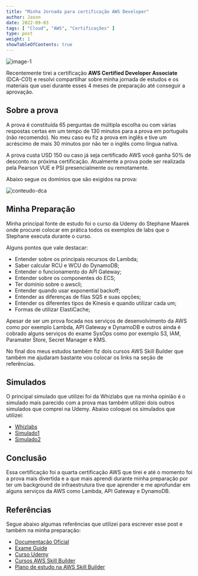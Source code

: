 ```yaml
---
title: "Minha Jornada para certificação AWS Developer"
author: Jason
date: 2022-09-03
tags: [ "Cloud", "AWS", "Certificações" ]
type: post
weight: 1
showTableOfContents: true
---
```

![image-1](/images/dca.jpg)

Recentemente tirei a certificação **AWS Certified Developer Associate**
(DCA-C01) e resolvi compartilhar sobre minha jornada de estudos e os
materiais que usei durante esses 4 meses de preparação até conseguir a
aprovação.

## Sobre a prova

A prova é constituída 65 perguntas de múltipla escolha ou com várias
respostas certas em um tempo de 130 minutos para a prova em português
(não recomendo). No meu caso eu fiz a prova em inglês e tive um
acréscimo de mais 30 minutos por não ter o inglês como língua nativa.

A prova custa USD 150 ou caso já seja certificado AWS você ganha 50% de
desconto na próxima certificação. Atualmente a prova pode ser realizada
pela Pearson VUE e PSI presencialmente ou remotamente.

Abaixo segue os domínios que são exigidos na prova:

![conteudo-dca](https://jjasonhenrique.github.io/blog/images/conteudo-dca.jpg)

## Minha Preparação

Minha principal fonte de estudo foi o curso da Udemy do Stephane Maarek
onde procurei colocar em prática todos os exemplos de labs que o
Stephane executa durante o curso.

Alguns pontos que vale destacar:

-   Entender sobre os principais recursos do Lambda;
-   Saber calcular RCU e WCU do DynamoDB;
-   Entender o funcionamento do API Gateway;
-   Entender sobre os componentes do ECS;
-   Ter domínio sobre o awscli;
-   Entender quando usar exponential backoff;
-   Entender as diferenças de filas SQS e suas opções;
-   Entender os diferentes tipos de Kinesis e quando utilizar cada um;
-   Formas de utilizar ElastiCache;

Apesar de ser um prova focada nos serviços de desenvolvimento da AWS
como por exemplo Lambda, API Gateway e DynamoDB e outros ainda é cobrado
alguns serviços do exame SysOps como por exemplo S3, IAM, Paramater
Store, Secret Manager e KMS.

No final dos meus estudos também fiz dois cursos AWS Skill Builder que
também me ajudaram bastante vou colocar os links na seção de
referências.

## Simulados

O principal simulado que utilizei foi da Whizlabs que na minha opinião é
o simulado mais parecido com a prova mas também utilizei dois outros
simulados que comprei na Udemy. Abaixo coloquei os simulados que utilizei:

- [Whizlabs](https://www.whizlabs.com/learn/course/aws-developer-associate/)
- [Simulado1](https://www.udemy.com/course/aws-developer-associate-practice-exams/)
- [Simulado2](https://www.udemy.com/course/aws-certified-developer-associate-practice-tests-dva-c01/)

## Conclusão

Essa certificação foi a quarta certificação AWS que tirei e até o
momento foi a prova mais divertida e a que mais aprendi durante minha
preparação por ter um background de infraestrutura tive que aprender e
me aprofundar em alguns serviços da AWS como Lambda, API Gateway e
DynamoDB.

## Referências

Segue abaixo algumas referências que utilizei para escrever esse post e também na minha preparação:

- [Documentação
    Oficial](https://aws.amazon.com/pt/certification/certified-developer-associate/?ch=tile&tile=getstarted)
- [Exame
    Guide](https://d1.awsstatic.com/pt_BR/training-and-certification/docs-dev-associate/AWS-Certified-Developer-Associate_Exam-Guide.pdf)
- [Curso
    Udemy](https://www.udemy.com/course/aws-certified-developer-associate-dva-c01/)
- [Cursos AWS Skill
    Builder](https://explore.skillbuilder.aws/learn/course/internal/view/elearning/42/exam-readiness-aws-certified-developer-associate-digital?da=sec&sec=prep)
- [Plano de estudo na AWS Skill
    Builder](https://explore.skillbuilder.aws/learn/lp/1022/developer-learning-plan-portuguese)

